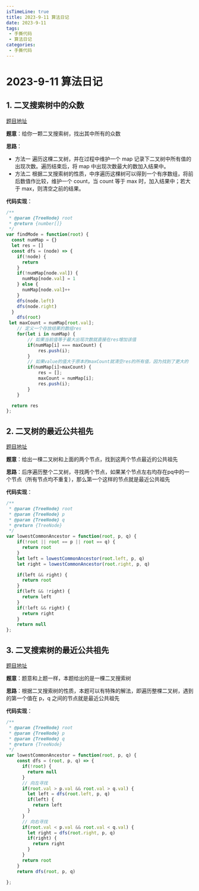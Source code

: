 ```yaml
---
isTimeLine: true
title: 2023-9-11 算法日记
date: 2023-9-11
tags:
 - 手撕代码
 - 算法日记
categories:
 - 手撕代码
---
```


# 2023-9-11 算法日记

## 1. 二叉搜索树中的众数

[题目地址](https://leetcode.cn/problems/find-mode-in-binary-search-tree/)

**题意**：给你一颗二叉搜索树，找出其中所有的众数

**思路**：

- 方法一
遍历这棵二叉树，并在过程中维护一个 map 记录下二叉树中所有值的出现次数。遍历结束后，将 map 中出现次数最大的数加入结果中。
- 方法二
根据二叉搜索树的性质，中序遍历这棵树可以得到一个有序数组，将前后数值作比较，维护一个 count，当 count 等于 max 时，加入结果中；若大于 max，则清空之前的结果。

**代码实现**：

```js
/**
 * @param {TreeNode} root
 * @return {number[]}
 */
var findMode = function(root) {
  const numMap = {}
  let res = []
  const dfs = (node) => {
    if(!node) {
      return
    }
    if(!numMap[node.val]) {
      numMap[node.val] = 1
    } else {
      numMap[node.val]++
    }
    dfs(node.left)
    dfs(node.right)
  }
    dfs(root)
 let maxCount = numMap[root.val];
    // 定义一个存放结果的数组res
    for(let i in numMap) {
        // 如果当前值等于最大出现次数就直接在res增加该值
        if(numMap[i] === maxCount) {
            res.push(i);
        }
        // 如果value的值大于原本的maxCount就清空res的所有值，因为找到了更大的
        if(numMap[i]>maxCount) {
            res = [];
            maxCount = numMap[i];
            res.push(i);
        }
    }

  return res
};
```
## 2. 二叉树的最近公共祖先

[题目地址](https://leetcode.cn/problems/lowest-common-ancestor-of-a-binary-tree/description/)

**题意**：给出一棵二叉树和上面的两个节点，找到这两个节点最近的公共祖先

**思路**：后序遍历整个二叉树，寻找两个节点，如果某个节点左右均存在pq中的一个节点（所有节点均不重复），那么第一个这样的节点就是最近公共祖先

**代码实现**：

```js
/**
 * @param {TreeNode} root
 * @param {TreeNode} p
 * @param {TreeNode} q
 * @return {TreeNode}
 */
var lowestCommonAncestor = function(root, p, q) {
    if(!root || root == p || root == q) {
      return root
    }
    let left = lowestCommonAncestor(root.left, p, q)
    let right = lowestCommonAncestor(root.right, p, q)

    if(left && right) {
      return root
    }
    if(left && !right) {
      return left
    }
    if(!left && right) {
      return right
    }
    return null
};
```
## 3. 二叉搜索树的最近公共祖先

[题目地址](https://leetcode.cn/problems/lowest-common-ancestor-of-a-binary-search-tree/description/)

**题意**：题意和上题一样，本题给出的是一棵二叉搜索树

**思路**：根据二叉搜索树的性质，本题可以有特殊的解法，即遍历整棵二叉树，遇到的第一个值在 p，q 之间的节点就是最近公共祖先

**代码实现**：

```js
/**
 * @param {TreeNode} root
 * @param {TreeNode} p
 * @param {TreeNode} q
 * @return {TreeNode}
 */
var lowestCommonAncestor = function(root, p, q) {
    const dfs = (root, p, q) => {
      if(!root) {
        return null
      }
      // 向左寻找
      if(root.val > p.val && root.val > q.val) {
        let left = dfs(root.left, p, q)
        if(left) {
          return left
        }
      }
      // 向右寻找
      if(root.val < p.val && root.val < q.val) {
        let right = dfs(root.right, p, q)
        if(right) {
          return right
        }
      }
      return root
    }
    return dfs(root, p, q)

};
```
